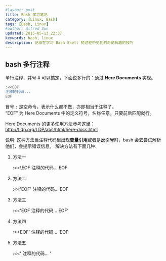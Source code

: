 ```yaml
---
#layout: post
title: Bash 学习笔记
category: [Linux, Bash]
tags: [Bash, Linux]
#author: Alfred Sun
updated: 2015-05-13 22:37
keywords: bash, linux
description: 记录在学习 Bash Shell 的过程中见到的奇葩有趣的技巧
---
```


## bash 多行注释

单行注释，井号 # 可以搞定，下面说多行的：通过 **Here Documents** 实现。

```bash
:<<EOF
注释的代码...
EOF
```

冒号 `:` 是空命令，表示什么都不做，亦即相当于注释了。  
“EOF” 为 Here Documents 中的定义符号，名称任意，只要前后匹配就行。

Here Documents 的更多使用方法参考这里：http://tldp.org/LDP/abs/html/here-docs.html  

说明: 这种方法当注释代码里出现**变量引用**或者是**反引号**时，bash 会去尝试解析他们，会提示错误信息， 解决方法有下面几种:


<!--more-->


1) 方法一

    :<<\EOF
    注释的代码...
    EOF

2) 方法二

    :<<'EOF'
    注释的代码...
    EOF

3) 方法三

    :<<'EOF
    注释的代码...
    EOF'

4) 方法四

    :<<EOF'
    注释的代码...
    'EOF

5) 方法五

    :<<'
    注释的代码...
    '









